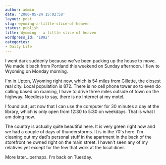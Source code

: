 ```yaml
---
author: admin
date: '2006-05-24 15:02:58'
layout: post
slug: wyoming-a-little-slice-of-heaven
status: publish
title: Wyoming - a little slice of heaven
wordpress_id: '1092'
categories:
- Daily Life
---
```

I went dark suddenly because we've been packing up the house to move. We made it back from Portland this weekend on Sunday afternoon. I flew to Wyoming on Monday morning.

I'm in Upton, Wyoming right now, which is 54 miles from Gillette, the closest real city. Local population is 872. There is no cell phone tower so to even do calling based on roaming, I have to drive three miles outside of town on the highway. Needless to say, there is no Internet at my motel.

I found out just now that I can use the computer for 30 minutes a day at the library, which is only open from 12:30 to 5:30 on weekdays. That is what I am doing now.

The country is actually quite beautiful here. It is very green right now and we had a couple of days of thunderstorms. It is in the 70's here. I'm cleaning out my dad's personal stuff in the apartment in the back of the storefront he owned right on the main street. I haven't seen any of my relatives yet except for the few that work at the local diner.

More later...perhaps. I'm back on Tuesday.
